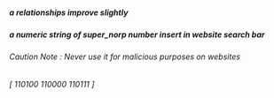 ##### a relationships improve slightly #####
##### a numeric string of super_norp number insert in website search bar #####
###### Caution Note :  Never use it for malicious purposes on websites ######
###### [ 110100 110000 110111 ] ######
